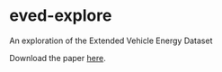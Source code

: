 # eved-explore
An exploration of the Extended Vehicle Energy Dataset

Download the paper [here](https://arxiv.org/abs/2203.08630v1).